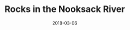---
title: "Rocks in the Nooksack River"
date: 2018-03-06
near: Looking down the river near Deming
picture: "/assets/camera-roll/2018/03/2018-03-06-rocks-in-the-nooksack-river/20180306_194743966_iOS.jpg"
thumbnail: "/assets/camera-roll/2018/03/2018-03-06-rocks-in-the-nooksack-river/20180306_194743966_iOS-thumbnail.jpg"
type: picture
tags:
  - Nooksack River
  - photograph  
---